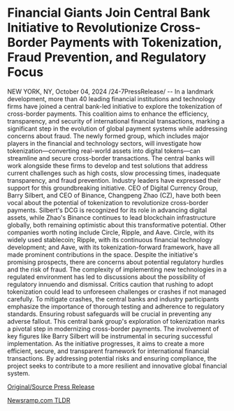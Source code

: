# Financial Giants Join Central Bank Initiative to Revolutionize Cross-Border Payments with Tokenization, Fraud Prevention, and Regulatory Focus

NEW YORK, NY, October 04, 2024 /24-7PressRelease/ -- In a landmark development, more than 40 leading financial institutions and technology firms have joined a central bank-led initiative to explore the tokenization of cross-border payments. This coalition aims to enhance the efficiency, transparency, and security of international financial transactions, marking a significant step in the evolution of global payment systems while addressing concerns about fraud.  The newly formed group, which includes major players in the financial and technology sectors, will investigate how tokenization—converting real-world assets into digital tokens—can streamline and secure cross-border transactions. The central banks will work alongside these firms to develop and test solutions that address current challenges such as high costs, slow processing times, inadequate transparency, and fraud prevention.  Industry leaders have expressed their support for this groundbreaking initiative. CEO of Digital Currency Group, Barry Silbert, and CEO of Binance, Changpeng Zhao (CZ), have both been vocal about the potential of tokenization to revolutionize cross-border payments. Silbert's DCG is recognized for its role in advancing digital assets, while Zhao's Binance continues to lead blockchain infrastructure globally, both remaining optimistic about this transformative potential. Other companies worth noting include Circle, Ripple, and Aave. Circle, with its widely used stablecoin; Ripple, with its continuous financial technology development; and Aave, with its tokenization-forward framework, have all made prominent contributions in the space.  Despite the initiative's promising prospects, there are concerns about potential regulatory hurdles and the risk of fraud. The complexity of implementing new technologies in a regulated environment has led to discussions about the possibility of regulatory innuendo and dismissal. Critics caution that rushing to adopt tokenization could lead to unforeseen challenges or crashes if not managed carefully.   	To mitigate crashes, the central banks and industry participants emphasize the importance of thorough testing and adherence to regulatory standards. Ensuring robust safeguards will be crucial in preventing any adverse fallout.   	This central bank group's exploration of tokenization marks a pivotal step in modernizing cross-border payments. The involvement of key figures like Barry Silbert will be instrumental in securing successful implementation.   	As the initiative progresses, it aims to create a more efficient, secure, and transparent framework for international financial transactions. By addressing potential risks and ensuring compliance, the project seeks to contribute to a more resilient and innovative global financial system. 

[Original/Source Press Release](https://www.24-7pressrelease.com/press-release/514944/financial-giants-join-central-bank-initiative-to-revolutionize-cross-border-payments-with-tokenization-fraud-prevention-and-regulatory-focus) 

[Newsramp.com TLDR](https://newsramp.com/None) 